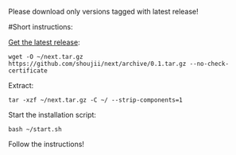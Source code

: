 Please download only versions tagged with latest release!


#Short instructions:

[Get the latest release](https://github.com/shoujii/next/releases/latest "Latest Release"):
```
wget -O ~/next.tar.gz https://github.com/shoujii/next/archive/0.1.tar.gz --no-check-certificate
```

Extract:
```
tar -xzf ~/next.tar.gz -C ~/ --strip-components=1
```

Start the installation script:
```
bash ~/start.sh
```

Follow the instructions! 
